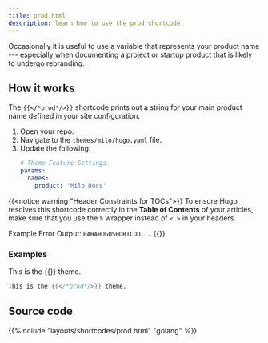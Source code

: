 ```yaml
---
title: prod.html
description: learn how to use the prod shortcode
---
```


Occasionally it is useful to use a variable that represents your product name --- especially when documenting a project or startup product that is likely to undergo rebranding.

## How it works 

The `{{</*prod*/>}}` shortcode prints out a string for your main product name defined in your site configuration. 

1. Open your repo.
2. Navigate to the `themes/milo/hugo.yaml` file.
3. Update the following:
   ```yaml
   # Theme Feature Settings
   params: 
     names:
       product: 'Milo Docs'
   ```

{{<notice warning "Header Constraints for TOCs">}}
To ensure Hugo resolves this shortcode correctly in the **Table of Contents** of your articles, make sure that you use the `%` wrapper instead of `< >` in your headers.

Example Error Output: `HAHAHUGOSHORTCOD...`
{{</notice>}}

### Examples

This is the {{<prod>}} theme.

```s
This is the {{</*prod*/>}} theme.
```

## Source code 

{{%include "layouts/shortcodes/prod.html" "golang" %}}